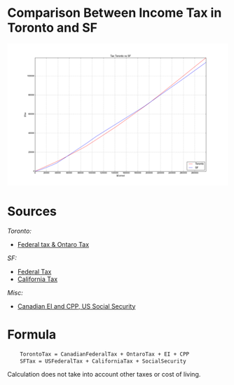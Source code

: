 # Comparison Between Income Tax in Toronto and SF

![Comparison for earning between 0-300k](https://github.com/bsurmanski/TorontoSFTax/blob/master/img/figure_1.png)


# Sources

*Toronto:*

* [Federal tax & Ontaro Tax](http://www.cra-arc.gc.ca/tx/ndvdls/fq/txrts-eng.html)

*SF:*

* [Federal Tax](https://www.irs.com/articles/projected-us-tax-rates-2016)
* [California Tax](https://www.ftb.ca.gov/forms/2015_California_Tax_Rates_and_Exemptions.shtml)

*Misc:*

* [Canadian EI and CPP, US Social Security](http://www.investopedia.com/financial-edge/0411/do-canadians-really-pay-more-taxes-than-americans.aspx)

# Formula

        TorontoTax = CanadianFederalTax + OntaroTax + EI + CPP
        SFTax = USFederalTax + CaliforniaTax + SocialSecurity

Calculation does not take into account other taxes or cost of living.
